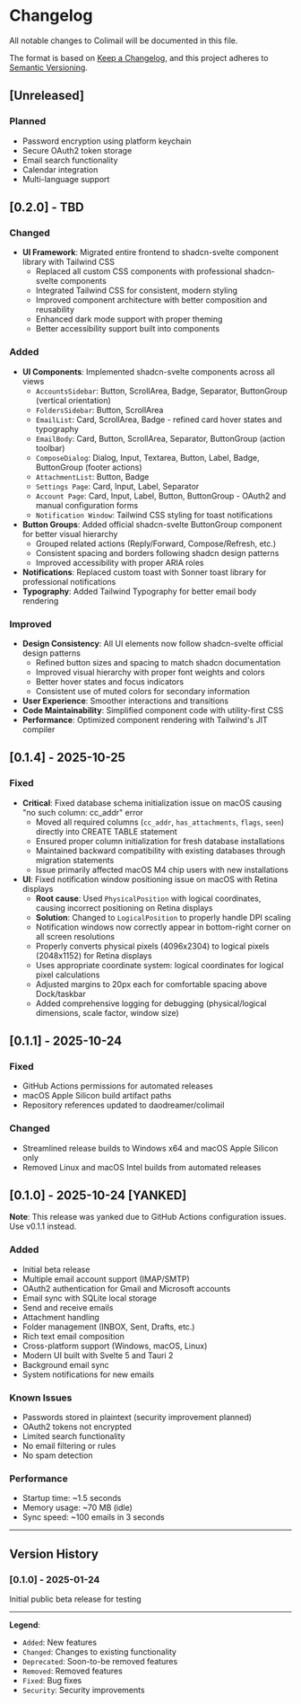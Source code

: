 # Changelog

All notable changes to Colimail will be documented in this file.

The format is based on [Keep a Changelog](https://keepachangelog.com/en/1.0.0/),
and this project adheres to [Semantic Versioning](https://semver.org/spec/v2.0.0.html).

## [Unreleased]

### Planned
- Password encryption using platform keychain
- Secure OAuth2 token storage
- Email search functionality
- Calendar integration
- Multi-language support

## [0.2.0] - TBD

### Changed
- **UI Framework**: Migrated entire frontend to shadcn-svelte component library with Tailwind CSS
  - Replaced all custom CSS components with professional shadcn-svelte components
  - Integrated Tailwind CSS for consistent, modern styling
  - Improved component architecture with better composition and reusability
  - Enhanced dark mode support with proper theming
  - Better accessibility support built into components

### Added
- **UI Components**: Implemented shadcn-svelte components across all views
  - `AccountsSidebar`: Button, ScrollArea, Badge, Separator, ButtonGroup (vertical orientation)
  - `FoldersSidebar`: Button, ScrollArea
  - `EmailList`: Card, ScrollArea, Badge - refined card hover states and typography
  - `EmailBody`: Card, Button, ScrollArea, Separator, ButtonGroup (action toolbar)
  - `ComposeDialog`: Dialog, Input, Textarea, Button, Label, Badge, ButtonGroup (footer actions)
  - `AttachmentList`: Button, Badge
  - `Settings Page`: Card, Input, Label, Separator
  - `Account Page`: Card, Input, Label, Button, ButtonGroup - OAuth2 and manual configuration forms
  - `Notification Window`: Tailwind CSS styling for toast notifications
- **Button Groups**: Added official shadcn-svelte ButtonGroup component for better visual hierarchy
  - Grouped related actions (Reply/Forward, Compose/Refresh, etc.)
  - Consistent spacing and borders following shadcn design patterns
  - Improved accessibility with proper ARIA roles
- **Notifications**: Replaced custom toast with Sonner toast library for professional notifications
- **Typography**: Added Tailwind Typography for better email body rendering

### Improved
- **Design Consistency**: All UI elements now follow shadcn-svelte official design patterns
  - Refined button sizes and spacing to match shadcn documentation
  - Improved visual hierarchy with proper font weights and colors
  - Better hover states and focus indicators
  - Consistent use of muted colors for secondary information
- **User Experience**: Smoother interactions and transitions
- **Code Maintainability**: Simplified component code with utility-first CSS
- **Performance**: Optimized component rendering with Tailwind's JIT compiler

## [0.1.4] - 2025-10-25

### Fixed
- **Critical**: Fixed database schema initialization issue on macOS causing "no such column: cc_addr" error
  - Moved all required columns (`cc_addr`, `has_attachments`, `flags`, `seen`) directly into CREATE TABLE statement
  - Ensured proper column initialization for fresh database installations
  - Maintained backward compatibility with existing databases through migration statements
  - Issue primarily affected macOS M4 chip users with new installations
- **UI**: Fixed notification window positioning issue on macOS with Retina displays
  - **Root cause**: Used `PhysicalPosition` with logical coordinates, causing incorrect positioning on Retina displays
  - **Solution**: Changed to `LogicalPosition` to properly handle DPI scaling
  - Notification windows now correctly appear in bottom-right corner on all screen resolutions
  - Properly converts physical pixels (4096x2304) to logical pixels (2048x1152) for Retina displays
  - Uses appropriate coordinate system: logical coordinates for logical pixel calculations
  - Adjusted margins to 20px each for comfortable spacing above Dock/taskbar
  - Added comprehensive logging for debugging (physical/logical dimensions, scale factor, window size)

## [0.1.1] - 2025-10-24

### Fixed
- GitHub Actions permissions for automated releases
- macOS Apple Silicon build artifact paths
- Repository references updated to daodreamer/colimail

### Changed
- Streamlined release builds to Windows x64 and macOS Apple Silicon only
- Removed Linux and macOS Intel builds from automated releases

## [0.1.0] - 2025-10-24 [YANKED]

**Note**: This release was yanked due to GitHub Actions configuration issues. Use v0.1.1 instead.

### Added
- Initial beta release
- Multiple email account support (IMAP/SMTP)
- OAuth2 authentication for Gmail and Microsoft accounts
- Email sync with SQLite local storage
- Send and receive emails
- Attachment handling
- Folder management (INBOX, Sent, Drafts, etc.)
- Rich text email composition
- Cross-platform support (Windows, macOS, Linux)
- Modern UI built with Svelte 5 and Tauri 2
- Background email sync
- System notifications for new emails

### Known Issues
- Passwords stored in plaintext (security improvement planned)
- OAuth2 tokens not encrypted
- Limited search functionality
- No email filtering or rules
- No spam detection

### Performance
- Startup time: ~1.5 seconds
- Memory usage: ~70 MB (idle)
- Sync speed: ~100 emails in 3 seconds

---

## Version History

### [0.1.0] - 2025-01-24
Initial public beta release for testing

---

**Legend**:
- `Added`: New features
- `Changed`: Changes to existing functionality
- `Deprecated`: Soon-to-be removed features
- `Removed`: Removed features
- `Fixed`: Bug fixes
- `Security`: Security improvements
